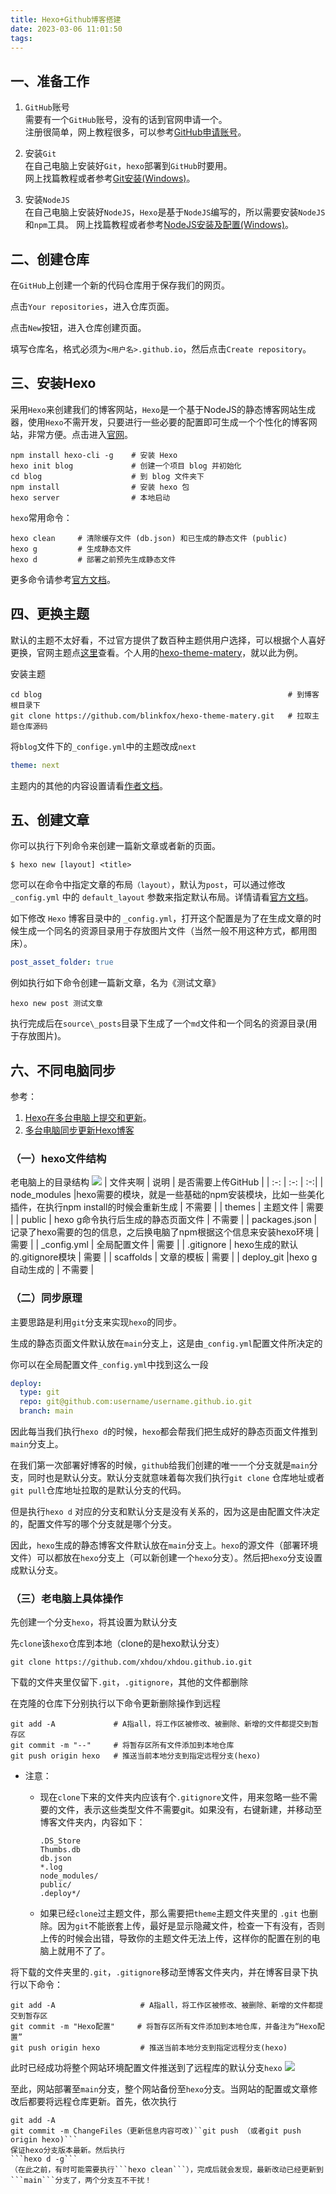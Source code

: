 ```yaml
---
title: Hexo+Github博客搭建
date: 2023-03-06 11:01:50
tags:
---
```


## 一、准备工作
1. `GitHub`账号  
需要有一个`GitHub`账号，没有的话到官网申请一个。  
注册很简单，网上教程很多，可以参考[GitHub申请账号](https://blog.csdn.net/yaorongke/article/details/119086305)。

2. 安装`Git`  
在自己电脑上安装好`Git`，`hexo`部署到`GitHub`时要用。  
网上找篇教程或者参考[Git安装(Windows)](https://blog.csdn.net/yaorongke/article/details/119085413)。

3. 安装`NodeJS`   
在自己电脑上安装好`NodeJS`，`Hexo`是基于`NodeJS`编写的，所以需要安装`NodeJS`和`npm`工具。
网上找篇教程或者参考[NodeJS安装及配置(Windows)](https://blog.csdn.net/yaorongke/article/details/119084295)。

## 二、创建仓库
在`GitHub`上创建一个新的代码仓库用于保存我们的网页。

点击`Your repositories`，进入仓库页面。

点击```New```按钮，进入仓库创建页面。

填写仓库名，格式必须为`<用户名>.github.io`，然后点击`Create repository`。


 
## 三、安装Hexo
采用`Hexo`来创建我们的博客网站，`Hexo`是一个基于NodeJS的静态博客网站生成器，使用`Hexo`不需开发，只要进行一些必要的配置即可生成一个个性化的博客网站，非常方便。点击进入[官网](https://hexo.io/zh-cn/)。

```base
npm install hexo-cli -g    # 安装 Hexo 
hexo init blog             # 创建一个项目 blog 并初始化
cd blog                    # 到 blog 文件夹下
npm install                # 安装 hexo 包
hexo server                # 本地启动
``` 
<code>hexo</code>常用命令：
```base
hexo clean     # 清除缓存文件 (db.json) 和已生成的静态文件 (public)
hexo g         # 生成静态文件
hexo d         # 部署之前预先生成静态文件
```
更多命令请参考[官方文档](https://hexo.io/zh-cn/docs/commands.html)。


## 四、更换主题

默认的主题不太好看，不过官方提供了数百种主题供用户选择，可以根据个人喜好更换，官网主题点[这里](https://hexo.io/themes/)查看。个人用的[hexo-theme-matery](https://github.com/blinkfox/hexo-theme-matery/blob/develop/README_CN.md)，就以此为例。

安装主题
```base
cd blog                                                       # 到博客根目录下
git clone https://github.com/blinkfox/hexo-theme-matery.git   # 拉取主题仓库源码
```
将```blog```文件下的```_confige.yml```中的主题改成```next```
```yml  
theme: next
```
主题内的其他的内容设置请看[作者文档](http://blinkfox.com/2018/09/28/qian-duan/hexo-bo-ke-zhu-ti-zhi-hexo-theme-matery-de-jie-shao/)。

## 五、创建文章
你可以执行下列命令来创建一篇新文章或者新的页面。
```base
$ hexo new [layout] <title>
```
您可以在命令中指定文章的布局```（layout）```，默认为```post```，可以通过修改 ```_config.yml``` 中的 ```default_layout``` 参数来指定默认布局。详情请看[官方文档](https://hexo.io/zh-cn/docs/writing)。  

如下修改 ```Hexo``` 博客目录中的 ```_config.yml```，打开这个配置是为了在生成文章的时候生成一个同名的资源目录用于存放图片文件（当然一般不用这种方式，都用图床）。
```yml
post_asset_folder: true
```


例如执行如下命令创建一篇新文章，名为《测试文章》
```base
hexo new post 测试文章
```
执行完成后在```source\_posts```目录下生成了一个```md```文件和一个同名的资源目录(用于存放图片)。


## 六、不同电脑同步
参考：
1. [Hexo在多台电脑上提交和更新](https://blog.csdn.net/K1052176873/article/details/122879462)。  
2. [多台电脑同步更新Hexo博客](https://blog.csdn.net/qq_30105599/article/details/118302086)
### （一）hexo文件结构
老电脑上的目录结构
![](https://raw.githubusercontent.com/xhdou/image/main/PicGo4ce330d23cd43a89aa8d8865fad67017.png)
| 文件夹啊          | 说明 | 是否需要上传GitHub | 
|    :-:  | :-:    | :-:|
|   node_modules   |hexo需要的模块，就是一些基础的npm安装模块，比如一些美化插件，在执行npm install的时候会重新生成                                                                           |  不需要 | 
|   themes         |  主题文件                                                         | 需要  |
|   public         |   hexo g命令执行后生成的静态页面文件                                | 不需要 |
|   packages.json  | 记录了hexo需要的包的信息，之后换电脑了npm根据这个信息来安装hexo环境   |  需要  |
|   _config.yml    | 全局配置文件                                                      |  需要  |
|  .gitignore      |  hexo生成的默认的.gitignore模块                                   |   需要  |
|  scaffolds       |  文章的模板                                                       | 需要   |
|  deploy_git      |hexo g自动生成的                                                   | 不需要 |
### （二）同步原理

主要思路是利用```git```分支来实现```hexo```的同步。

生成的静态页面文件默认放在```main```分支上，这是由```_config.yml```配置文件所决定的

你可以在全局配置文件```_config.yml```中找到这么一段
```yml
deploy:
  type: git
  repo: git@github.com:username/username.github.io.git
  branch: main
  ```
 
因此每当我们执行```hexo d```的时候，```hexo```都会帮我们把生成好的静态页面文件推到```main```分支上。

在我们第一次部署好博客的时候，```github```给我们创建的唯一一个分支就是```main```分支，同时也是默认分支。默认分支就意味着每次我们执行```git clone``` 仓库地址或者```git pull```仓库地址拉取的是默认分支的代码。

但是执行```hexo d``` 对应的分支和默认分支是没有关系的，因为这是由配置文件决定的，配置文件写的哪个分支就是哪个分支。

因此，```hexo```生成的静态博客文件默认放在```main```分支上。```hexo```的源文件（部署环境文件）可以都放在```hexo```分支上（可以新创建一个```hexo```分支）。然后把```hexo```分支设置成默认分支。

### （三）老电脑上具体操作
先创建一个分支```hexo```，将其设置为默认分支

先```clone```该```hexo```仓库到本地（clone的是hexo默认分支）   
```base
git clone https://github.com/xhdou/xhdou.github.io.git
```

下载的文件夹里仅留下```.git```，```.gitignore```，其他的文件都删除

在克隆的仓库下分别执行以下命令更新删除操作到远程
```base
git add -A             # A指all，将工作区被修改、被删除、新增的文件都提交到暂存区
git commit -m "--"     # 将暂存区所有文件添加到本地仓库
git push origin hexo   # 推送当前本地分支到指定远程分支(hexo)
```

- 注意：
    - 现在```clone```下来的文件夹内应该有个```.gitignore```文件，用来忽略一些不需要的文件，表示这些类型文件不需要git。如果没有，右键新建，并移动至博客文件夹内，内容如下：
        ```
        .DS_Store
        Thumbs.db
        db.json
        *.log
        node_modules/
        public/
        .deploy*/
        ```

    - 如果已经```clone```过主题文件，那么需要把```theme```主题文件夹里的 ```.git``` 也删除。因为```git```不能嵌套上传，最好是显示隐藏文件，检查一下有没有，否则上传的时候会出错，导致你的主题文件无法上传，这样你的配置在别的电脑上就用不了了。

将下载的文件夹里的```.git```，```.gitignore```移动至博客文件夹内，并在博客目录下执行以下命令：  
```base
git add -A                   # A指all，将工作区被修改、被删除、新增的文件都提交到暂存区
git commit -m "Hexo配置"     # 将暂存区所有文件添加到本地仓库，并备注为“Hexo配置”
git push origin hexo         # 推送当前本地分支到指定远程分支(hexo)
```

此时已经成功将整个网站环境配置文件推送到了远程库的默认分支```hexo``` 
![](https://raw.githubusercontent.com/xhdou/image/main/PicGo20230306132325.png) 

至此，网站部署至```main```分支，整个网站备份至```hexo```分支。当网站的配置或文章修改后都要将远程仓库更新。首先，依次执行  
```base
git add -A
git commit -m ChangeFiles（更新信息内容可改)``git push （或者git push origin hexo)```
保证hexo分支版本最新。然后执行  
```hexo d -g```
（在此之前，有时可能需要执行```hexo clean```），完成后就会发现，最新改动已经更新到```main```分支了，两个分支互不干扰！